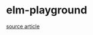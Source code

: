 # elm-playground

[source article](https://css-tricks.com/introduction-elm-architecture-build-first-application/)
